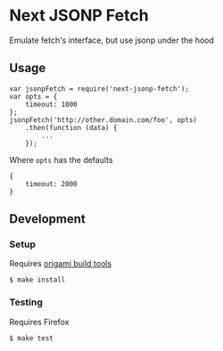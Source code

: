 # Next JSONP Fetch

Emulate fetch's interface, but use jsonp under the hood

## Usage

    var jsonpFetch = require('next-jsonp-fetch');
    var opts = {
        timeout: 1000
    };
    jsonpFetch('http://other.domain.com/foo', opts)
        .then(function (data) {
            ...
        });

Where `opts` has the defaults

    {
        timeout: 2000
    }

## Development

### Setup

Requires [origami build tools](github.com/Financial-Times/origami-build-tools)

    $ make install

### Testing

Requires Firefox

    $ make test
